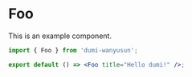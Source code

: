 # Foo

This is an example component.

```jsx
import { Foo } from 'dumi-wanyusun';

export default () => <Foo title="Hello dumi!" />;
```
